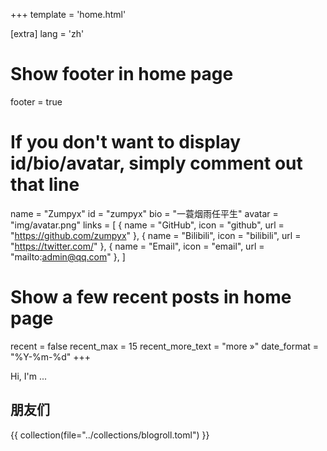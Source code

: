 +++
template = 'home.html'

[extra]
lang = 'zh'

# Show footer in home page
footer = true

# If you don't want to display id/bio/avatar, simply comment out that line
name = "Zumpyx"
id = "zumpyx"
bio = "一蓑烟雨任平生"
avatar = "img/avatar.png"
links = [
    { name = "GitHub", icon = "github", url = "https://github.com/zumpyx" },
    { name = "Bilibili", icon = "bilibili", url = "https://twitter.com/" },
    { name = "Email", icon = "email", url = "mailto:admin@qq.com" },
]

# Show a few recent posts in home page
recent = false
recent_max = 15
recent_more_text = "more »"
date_format = "%Y-%m-%d"
+++

Hi, I'm ...


## 朋友们

{{ collection(file="../collections/blogroll.toml") }}